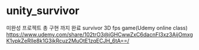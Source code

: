 # unity_survivor
미완성 프로젝트 총 구현 까지 완료
survivor 3D fps game(Udemy online class)
https://www.udemy.com/share/102trO3@iGHCwwZxC6dacnFI3xz3AijOmxgK1vpkZeRlIe8k1G3ikRcuz2MuOtE1zqECJH_6tA==/
